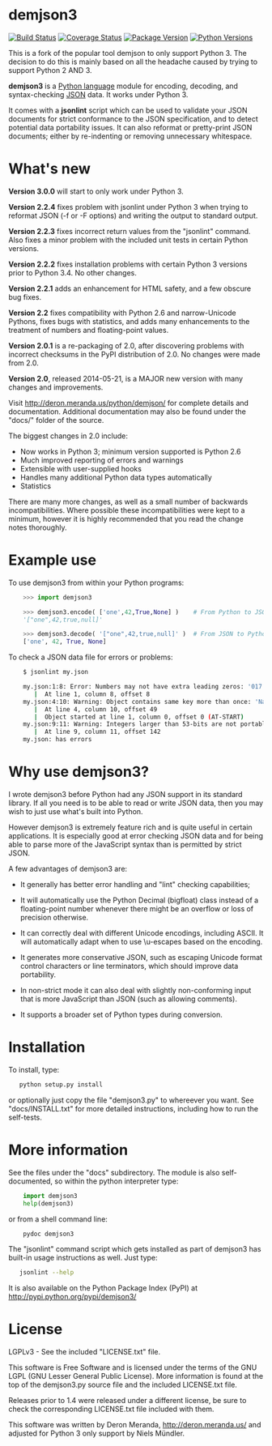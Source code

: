 demjson3
=======
[![Build Status](https://app.travis-ci.com/nielstron/demjson3.svg?branch=master)](https://app.travis-ci.com/nielstron/demjson3)
[![Coverage Status](https://coveralls.io/repos/github/nielstron/demjson3/badge.svg?branch=master)](https://coveralls.io/github/nielstron/demjson3?branch=master)
[![Package Version](https://img.shields.io/pypi/v/demjson3)](https://pypi.org/project/demjson3/)
[![Python Versions](https://img.shields.io/pypi/pyversions/demjson3.svg)](https://pypi.org/project/demjson3/)

This is a fork of the popular tool demjson to only support Python 3.
The decision to do this is mainly based on all the headache caused
by trying to support Python 2 AND 3.

<b>demjson3</b> is a [Python language](http://python.org/) module for
encoding, decoding, and syntax-checking [JSON](http://json.org/)
data.  It works under Python 3.

It comes with a <b>jsonlint</b> script which can be used to validate
your JSON documents for strict conformance to the JSON specification,
and to detect potential data portability issues.  It can also reformat
or pretty-print JSON documents; either by re-indenting or removing
unnecessary whitespace.


What's new
==========

<b>Version 3.0.0</b> will start to only work under Python 3.

<b>Version 2.2.4</b> fixes problem with jsonlint under Python 3 when
trying to reformat JSON (-f or -F options) and writing the output to
standard output.

<b>Version 2.2.3</b> fixes incorrect return values from the "jsonlint"
command.  Also fixes a minor problem with the included unit tests in
certain Python versions.

<b>Version 2.2.2</b> fixes installation problems with certain Python 3
versions prior to Python 3.4.  No other changes.

<b>Version 2.2.1</b> adds an enhancement for HTML safety, and a few
obscure bug fixes.

<b>Version 2.2</b> fixes compatibility with Python 2.6 and
narrow-Unicode Pythons, fixes bugs with statistics, and adds many
enhancements to the treatment of numbers and floating-point values.

<b>Version 2.0.1</b> is a re-packaging of 2.0, after discovering
problems with incorrect checksums in the PyPI distribution of 2.0.  No
changes were made from 2.0.

<b>Version 2.0</b>, released 2014-05-21, is a MAJOR new version with many
changes and improvements.

Visit http://deron.meranda.us/python/demjson/ for complete details
and documentation.  Additional documentation may also be found
under the "docs/" folder of the source.

The biggest changes in 2.0 include:

  * Now works in Python 3; minimum version supported is Python 2.6
  * Much improved reporting of errors and warnings
  * Extensible with user-supplied hooks
  * Handles many additional Python data types automatically
  * Statistics

There are many more changes, as well as a small number of backwards
incompatibilities.  Where possible these incompatibilities were kept
to a minimum, however it is highly recommended that you read the
change notes thoroughly.


Example use
===========

To use demjson3 from within your Python programs:

```python
    >>> import demjson3

    >>> demjson3.encode( ['one',42,True,None] )    # From Python to JSON
    '["one",42,true,null]'

    >>> demjson3.decode( '["one",42,true,null]' )  # From JSON to Python
    ['one', 42, True, None]
```

To check a JSON data file for errors or problems:

```bash
    $ jsonlint my.json

    my.json:1:8: Error: Numbers may not have extra leading zeros: '017'
       |  At line 1, column 8, offset 8
    my.json:4:10: Warning: Object contains same key more than once: 'Name'
       |  At line 4, column 10, offset 49
       |  Object started at line 1, column 0, offset 0 (AT-START)
    my.json:9:11: Warning: Integers larger than 53-bits are not portable
       |  At line 9, column 11, offset 142
    my.json: has errors
```


Why use demjson3?
================

I wrote demjson3 before Python had any JSON support in its standard
library.  If all you need is to be able to read or write JSON data,
then you may wish to just use what's built into Python.

However demjson3 is extremely feature rich and is quite useful in
certain applications.  It is especially good at error checking
JSON data and for being able to parse more of the JavaScript syntax
than is permitted by strict JSON.

A few advantages of demjson3 are:

 * It generally has better error handling and "lint" checking capabilities;

 * It will automatically use the Python Decimal (bigfloat) class
   instead of a floating-point number whenever there might be an
   overflow or loss of precision otherwise.

 * It can correctly deal with different Unicode encodings, including ASCII.
   It will automatically adapt when to use \u-escapes based on the encoding.

 * It generates more conservative JSON, such as escaping Unicode
   format control characters or line terminators, which should improve
   data portability.

 * In non-strict mode it can also deal with slightly non-conforming
   input that is more JavaScript than JSON (such as allowing comments).

 * It supports a broader set of Python types during conversion.


Installation
============

To install, type:

```bash
   python setup.py install
```

or optionally just copy the file "demjson3.py" to whereever you want.
See "docs/INSTALL.txt" for more detailed instructions, including how
to run the self-tests.


More information
================

See the files under the "docs" subdirectory.  The module is also
self-documented, so within the python interpreter type:

```python
    import demjson3
    help(demjson3)
```

or from a shell command line:

```bash
    pydoc demjson3
```

The "jsonlint" command script which gets installed as part of demjson3
has built-in usage instructions as well.  Just type:

```bash
   jsonlint --help
```

It is also available on the Python Package Index (PyPI) at
http://pypi.python.org/pypi/demjson3/


License
=======

LGPLv3 - See the included "LICENSE.txt" file.

This software is Free Software and is licensed under the terms of the
GNU LGPL (GNU Lesser General Public License).  More information is
found at the top of the demjson3.py source file and the included
LICENSE.txt file.

Releases prior to 1.4 were released under a different license, be
sure to check the corresponding LICENSE.txt file included with them.

This software was written by Deron Meranda, http://deron.meranda.us/ and adjusted
for Python 3 only support by Niels Mündler.
